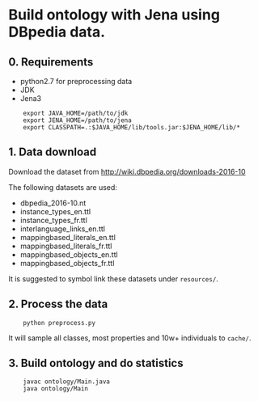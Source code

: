 # Build ontology with Jena using DBpedia data.

## 0. Requirements

* python2.7 for preprocessing data
* JDK
* Jena3

```
    export JAVA_HOME=/path/to/jdk
    export JENA_HOME=/path/to/jena
    export CLASSPATH=.:$JAVA_HOME/lib/tools.jar:$JENA_HOME/lib/*
```

## 1. Data download

Download the dataset from http://wiki.dbpedia.org/downloads-2016-10

The following datasets are used:

* dbpedia_2016-10.nt
* instance_types_en.ttl
* instance_types_fr.ttl
* interlanguage_links_en.ttl
* mappingbased_literals_en.ttl
* mappingbased_literals_fr.ttl
* mappingbased_objects_en.ttl
* mappingbased_objects_fr.ttl


It is suggested to symbol link these datasets under `resources/`.

## 2. Process the data

```
    python preprocess.py
```

It will sample all classes, most properties and 10w+ individuals to `cache/`.

## 3. Build ontology and do statistics

```
    javac ontology/Main.java
    java ontology/Main
```

